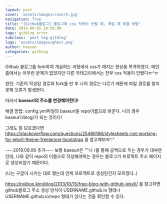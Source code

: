 ```yaml
---
layout: post
cover: 'assets/images/cover4.jpg'
navigation: True
title: "[Github블로그] 블로그에 css 적용이 안될 때, 깨질 때 해결 방법"
date: 2019-09-05 20:50:00
tags: gitblog error
subclass: 'post tag-gitblog'
logo: 'assets/images/ghost.png'
author: heesoo
categories: gitblog
---
```

Github 블로그를 fork하여 개설하는 과정에서 css가 깨지는 현상을 목격하였다. 메인 홈에서는 아무런 문제가 없었지만 다른 카테고리에서는 전부 css 적용이 안됐다ㅠ^ㅠ

원인: 기존의 작성된 경로와 fork를 딴 후 나의 경로는 다르기 때문에 파일 경로를 찾지 못해 오류가 발생한다.

따라서 **baseurl의 주소를 변경해야한다!**

해결 방법:
config.yml파일의 baseurl을 repo이름으로 바꾼다.
나의 경우 baseurl:/blog/가 되는 것이다!

그래도 잘 모르겠다면
<https://stackoverflow.com/questions/25466166/stylesheets-not-working-for-jekyll-theme-freelancer-bootstrap>
을 참고해보자^.^


----2019.09.06 추가----
보통 baseurl은 ""나 /를 통해 공백으로 두는 경우가 대부분인데, 나와 같이 repo의 이름으로 작성해야하는 경우는
블로그가 프로젝트 주소 페이지로 생성되었기 때문이다.

(나는 구글이 시키는 대로 했는데 언제 프로젝트로 생성된건지 모르겠다..)

<https://nolboo.kim/blog/2013/10/15/free-blog-with-github-jekyll/>
를 참고하면 github블로그 주소 생성 방식이 USERNAME.github.io 형태나 USERNAME.github.io/repo 형태가 있다는 것을 확인할 수 있다.

